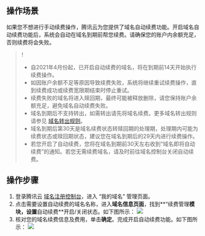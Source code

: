 ## 操作场景

如果您不想进行手动续费操作，腾讯云为您提供了域名自动续费功能。开启域名自动续费功能后，系统会自动在域名到期前帮您续费。请确保您的账户内余额充足，否则续费将会失败。

>!
>- 自2021年4月份起，已开启自动续费的域名，将在到期前14天开始执行续费操作。
>- 如因账户余额不足等原因导致续费失败，系统将继续重试续费操作，直到续费成功或续费宽限期结束时停止重试。
>- 续费失败的域名将进入赎回期，最终可能被释放删除，请您保持账户余额充足，避免域名自动续费失败。
>- 域名到期后不支持转出，如需转出请先将域名续费。更多域名转出规则请参见 [域名转出规则](https://cloud.tencent.com/document/product/242/57743)。
>- 域名到期后第30天是域名续费状态转赎回期的处理期，处理期内可能为续费状态或赎回期状态，建议您在域名到期后的29天内进行续费操作。
>- 若您开启了自动续费，您将在域名到期前30天左右收到“域名即将自动续费”的通知。若您无需续费域名，请及时前往域名控制台关闭自动续费。
>

## 操作步骤

1. 登录腾讯云 [域名注册控制台](https://console.cloud.tencent.com/domain/)，进入 “我的域名” 管理页面。
2. 点击需要设置自动续费的域名名称，进入**域名信息页面**，找到**“续费管理**模块，设置**自动续费**开启/关闭状态。如下图所示：
![](https://qcloudimg.tencent-cloud.cn/raw/7b41068765b69d4e0e6e7c25d73f8993.png)
3. 核对您的域名续费信息及费用，单击**确定**。完成开启自动续费功能。如下图所示：
![](https://qcloudimg.tencent-cloud.cn/raw/ca48a52dd1b7d37d942d791b7dc71aaa.png)
